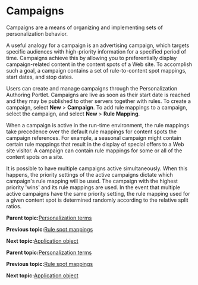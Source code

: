 # Campaigns

Campaigns are a means of organizing and implementing sets of personalization behavior.

A useful analogy for a campaign is an advertising campaign, which targets specific audiences with high-priority information for a specified period of time. Campaigns achieve this by allowing you to preferentially display campaign-related content in the content spots of a Web site. To accomplish such a goal, a campaign contains a set of rule-to-content spot mappings, start dates, and stop dates.

Users can create and manage campaigns through the Personalization Authoring Portlet. Campaigns are live as soon as their start date is reached and they may be published to other servers together with rules. To create a campaign, select **New** \> **Campaign**. To add rule mappings to a campaign, select the campaign, and select **New** \> **Rule Mapping**.

When a campaign is active in the run-time environment, the rule mappings take precedence over the default rule mappings for content spots the campaign references. For example, a seasonal campaign might contain certain rule mappings that result in the display of special offers to a Web site visitor. A campaign can contain rule mappings for some or all of the content spots on a site.

It is possible to have multiple campaigns active simultaneously. When this happens, the priority settings of the active campaigns dictate which campaign's rule mapping will be used. The campaign with the highest priority 'wins' and its rule mappings are used. In the event that multiple active campaigns have the same priority setting, the rule mapping used for a given content spot is determined randomly according to the relative split ratios.

**Parent topic:**[Personalization terms](../pzn/pzn_concepts.md)

**Previous topic:**[Rule spot mappings](../pzn/pzn_mappings.md)

**Next topic:**[Application object](../pzn/pzn_application_object.md)

**Parent topic:**[Personalization terms](../pzn/pzn_concepts.md)

**Previous topic:**[Rule spot mappings](../pzn/pzn_mappings.md)

**Next topic:**[Application object](../pzn/pzn_application_object.md)

